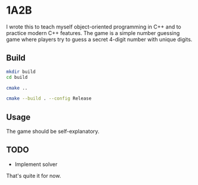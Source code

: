 # 1A2B

I wrote this to teach myself object-oriented programming in C++
and to practice modern C++ features.
The game is a simple number guessing game
where players try to guess a secret 4-digit number with unique digits.

## Build

```bash
mkdir build
cd build

cmake ..

cmake --build . --config Release  
```

## Usage

The game should be self-explanatory.

## TODO

- Implement solver

That's quite it for now.
